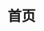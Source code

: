 ---
home: true
icon: home
title: 首页
# heroImage: https://theme-hope-assets.vuejs.press/logo.svg
heroImage: https://game.gtimg.cn/images/dfm/favicon.ico
bgImage: https://theme-hope-assets.vuejs.press/bg/6-light.svg
bgImageDark: https://theme-hope-assets.vuejs.press/bg/6-dark.svg
bgImageStyle:
  background-attachment: fixed
heroText: 三角洲速查清单 #三角洲工具箱
tagline: 自制三角洲小小速查清单
actions:
  - text: 查看清单
    link: ./guide/
    icon: lightbulb
    type: primary

  # - text: 案例
  #   link: ./demo/


highlights:
  - header: 在 三角洲速查清单 中寻找你想要的信息
    description: 我补充了官方工具的一些不足，但确实需要的一些内容。
    image: /assets/image/markdown.svg
    bgImage: https://theme-hope-assets.vuejs.press/bg/2-light.svg
    bgImageDark: https://theme-hope-assets.vuejs.press/bg/2-dark.svg
    bgImageStyle:
      background-repeat: repeat
      background-size: initial
    features:
      - title: 特勤处材料
        icon: clipboard-check
        details: 特勤处升级材料一览
        link: ./guide/tqc/tqc_upNeed.md

      - title: 背包
        icon: box-archive
        details: 局内背包存储分布一览
        link: ./guide/zb/bb_detail.md

      - title: 胸挂
        icon: bell
        details: 局内胸挂存储分布一览
        link: ./guide/zb/xg_detail.md




copyright: false
footer: 使用 <a href="https://theme-hope.vuejs.press/zh/" target="_blank">VuePress Theme Hope</a> 主题 | 个人练手项目  Copyright © 2024 墨気
---